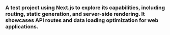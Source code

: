 ### A test project using Next.js to explore its capabilities, including routing, static generation, and server-side rendering. It showcases API routes and data loading optimization for web applications.
